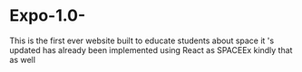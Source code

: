 # Expo-1.0-
This is the first ever website built to educate students about space it 's updated has already been implemented using React as SPACEEx kindly that as well
